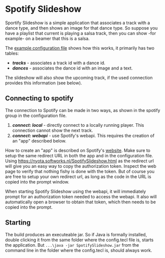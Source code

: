 # Spotify Slideshow

Sportify Slideshow is a simple application that associates a track with a dance type,
and then shows an image for that dance type.
So suppose you have a playlist that current is playing a salsa track, then you can show -for example- on a beamer that this is a salsa.

The [example configuration file](src/main/resources/example.config.tecl) shows how this works, 
it primarily has two tables:
* _**tracks**_ - associates a track id with a dance id.
* _**dances**_ - associates the dance id with an image and a text.

The slideshow will also show the upcoming track, if the used connection provides this information (see below).

## Connecting to spotify
The connection to Spotify can be made in two ways, as shown in the spotify group in the configuration file.
1. _**connect: local**_ - directly connect to a locally running player. This connection cannot show the next track.
2. _**connect: webapi**_ - use Spotify's webapi. This requires the creation of an "app" described below.

How to create an "app" is described on Spotify's [website](https://developer.spotify.com/documentation/web-api/tutorials/getting-started#create-an-app).
Make sure to setup the same redirect URL in both the app and in the configuration file.
Using https://nyota.softworks.nl/SpotifySlideshow.html as the redirect url will give you an easy way to copy the authorization token.
Inspect the web page to verify that nothing fishy is done with the token. 
But of course you are free to setup your own redirect url, as long as the code in the URL is copied into the prompt window.

When starting Spotify Slideshow using the webapi, it will immediately prompt for an authorization token needed to access the webapi.
It also will automatically open a browser to obtain that token, which then needs to be copied into the prompt.

## Starting
The build produces an executeable jar. 
So if Java is formally installed, double clicking it from the same folder where the config.tecl file is, starts the application.
But `...\java -jar SpotifySlideshow.jar` from the command line in the folder where the config.tecl is, should always work.